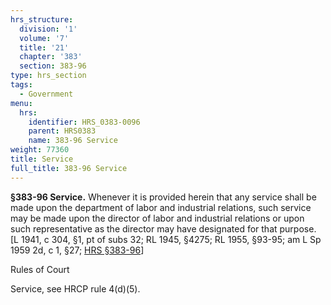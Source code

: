 ```yaml
---
hrs_structure:
  division: '1'
  volume: '7'
  title: '21'
  chapter: '383'
  section: 383-96
type: hrs_section
tags:
  - Government
menu:
  hrs:
    identifier: HRS_0383-0096
    parent: HRS0383
    name: 383-96 Service
weight: 77360
title: Service
full_title: 383-96 Service
---
```

**§383-96 Service.** Whenever it is provided herein that any service shall be made upon the department of labor and industrial relations, such service may be made upon the director of labor and industrial relations or upon such representative as the director may have designated for that purpose. [L 1941, c 304, §1, pt of subs 32; RL 1945, §4275; RL 1955, §93-95; am L Sp 1959 2d, c 1, §27; [HRS §383-96](/title-21/chapter-383/section-383-96/)]

Rules of Court

Service, see HRCP rule 4(d)(5).